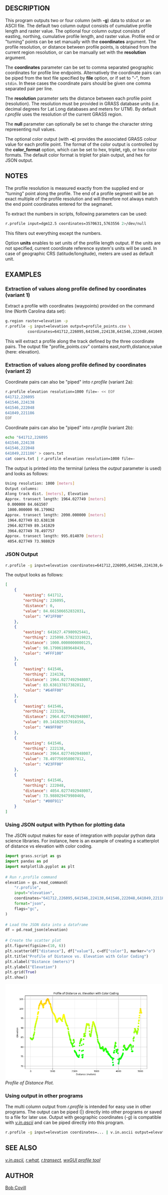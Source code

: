 ## DESCRIPTION

This program outputs two or four column (with **-g**) data to stdout or
an ASCII file. The default two column output consists of cumulative
profile length and raster value. The optional four column output
consists of easting, northing, cumulative profile length, and raster
value. Profile end or "turning" points can be set manually with the
**coordinates** argument. The profile resolution, or distance between
profile points, is obtained from the current region resolution, or can
be manually set with the **resolution** argument.

The **coordinates** parameter can be set to comma separated geographic
coordinates for profile line endpoints. Alternatively the coordinate
pairs can be piped from the text file specified by **file** option, or
if set to "-", from `stdin`. In these cases the coordinate pairs should
be given one comma separated pair per line.

The **resolution** parameter sets the distance between each profile
point (resolution). The resolution must be provided in GRASS database
units (i.e. decimal degrees for Lat Long databases and meters for UTM).
By default *r.profile* uses the resolution of the current GRASS region.

The **null** parameter can optionally be set to change the character
string representing null values.

The optional color output (with **-c**) provides the associated GRASS colour
value for each profile point. The format of the color output is controlled by
the **color_format** option, which can be set to hex, triplet, rgb, or hsv
color formats. The default color format is triplet for plain output, and hex
for JSON output.

## NOTES

The profile resolution is measured exactly from the supplied end or
"turning" point along the profile. The end of a profile segment will be
an exact multiple of the profile resolution and will therefore not
always match the end point coordinates entered for the segmanet.

To extract the numbers in scripts, following parameters can be used:

```sh
r.profile input=dgm12.5 coordinates=3570631,5763556 2>/dev/null
```

This filters out everything except the numbers.

Option **units** enables to set units of the profile length output. If
the units are not specified, current coordinate reference system's units
will be used. In case of geographic CRS (latitude/longitude), meters are
used as default unit.

## EXAMPLES

### Extraction of values along profile defined by coordinates (variant 1)

Extract a profile with coordinates (waypoints) provided on the command
line (North Carolina data set):

```sh
g.region raster=elevation -p
r.profile -g input=elevation output=profile_points.csv \
          coordinates=641712,226095,641546,224138,641546,222048,641049,221186
```

This will extract a profile along the track defined by the three
coordinate pairs. The output file "profile_points.csv" contains
east,north,distance,value (here: elevation).

### Extraction of values along profile defined by coordinates (variant 2)

Coordinate pairs can also be "piped" into *r.profile* (variant 2a):

```sh
r.profile elevation resolution=1000 file=- << EOF
641712,226095
641546,224138
641546,222048
641049,221186
EOF
```

Coordinate pairs can also be "piped" into *r.profile* (variant 2b):

```sh
echo "641712,226095
641546,224138
641546,222048
641049,221186" > coors.txt
cat coors.txt | r.profile elevation resolution=1000 file=-
```

The output is printed into the terminal (unless the *output* parameter
is used) and looks as follows:

```sh
Using resolution: 1000 [meters]
Output columns:
Along track dist. [meters], Elevation
Approx. transect length: 1964.027749 [meters]
 0.000000 84.661507
 1000.000000 98.179062
Approx. transect length: 2090.000000 [meters]
 1964.027749 83.638138
 2964.027749 89.141029
 3964.027749 78.497757
Approx. transect length: 995.014070 [meters]
 4054.027749 73.988029
```

### JSON Output

```sh
r.profile -g input=elevation coordinates=641712,226095,641546,224138,641546,222048,641049,221186 -c format=json resolution=1000
```

The output looks as follows:

```json
[
    {
        "easting": 641712,
        "northing": 226095,
        "distance": 0,
        "value": 84.661506652832031,
        "color": "#71FF00"
    },
    {
        "easting": 641627.47980925441,
        "northing": 225098.57823319823,
        "distance": 1000.0000000000125,
        "value": 98.179061889648438,
        "color": "#FFF100"
    },
    {
        "easting": 641546,
        "northing": 224138,
        "distance": 1964.0277492948007,
        "value": 83.638137817382812,
        "color": "#64FF00"
    },
    {
        "easting": 641546,
        "northing": 223138,
        "distance": 2964.0277492948007,
        "value": 89.141029357910156,
        "color": "#A9FF00"
    },
    {
        "easting": 641546,
        "northing": 222138,
        "distance": 3964.0277492948007,
        "value": 78.497756958007812,
        "color": "#23FF00"
    },
    {
        "easting": 641546,
        "northing": 222048,
        "distance": 4054.0277492948007,
        "value": 73.988029479980469,
        "color": "#00F911"
    }
]
```

### Using JSON output with Python for plotting data

The JSON output makes for ease of integration with popular python data
science libraries. For instance, here is an example of creating a
scatterplot of distance vs elevation with color coding.

```python
import grass.script as gs
import pandas as pd
import matplotlib.pyplot as plt

# Run r.profile command
elevation = gs.read_command(
    "r.profile",
    input="elevation",
    coordinates="641712,226095,641546,224138,641546,222048,641049,221186",
    format="json",
    flags="gc",
)

# Load the JSON data into a dataframe
df = pd.read_json(elevation)

# Create the scatter plot
plt.figure(figsize=(10, 6))
plt.scatter(df["distance"], df["value"], c=df["color"], marker="o")
plt.title("Profile of Distance vs. Elevation with Color Coding")
plt.xlabel("Distance (meters)")
plt.ylabel("Elevation")
plt.grid(True)
plt.show()
```

![Profile of Distance Plot](rprofile_plot.png)  
*Profile of Distance Plot.*

### Using output in other programs

The multi column output from *r.profile* is intended for easy use in
other programs. The output can be piped (\|) directly into other
programs or saved to a file for later use. Output with geographic
coordinates (*-g*) is compatible with *[v.in.ascii](v.in.ascii.md)* and
can be piped directly into this program.

```sh
r.profile -g input=elevation coordinates=... | v.in.ascii output=elevation_profile separator=space
```

## SEE ALSO

*[v.in.ascii](v.in.ascii.md), [r.what](r.what.md),
[r.transect](r.transect.md), [wxGUI profile tool](wxGUI.md)*

## AUTHOR

[Bob Covill](mailto:bcovill@tekmap.ns.ca)
